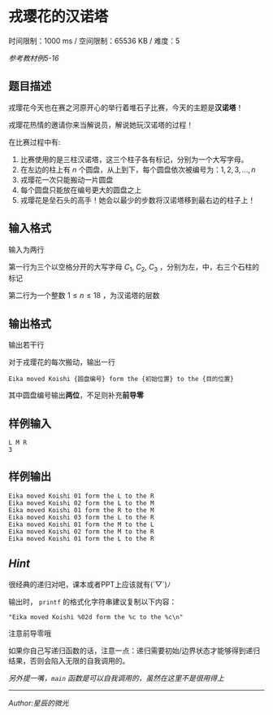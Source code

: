 # 戎璎花的汉诺塔

时间限制：1000 ms / 空间限制：65536 KB / 难度：5

*参考教材例5-16*

## 题目描述

戎璎花今天也在赛之河原开心的举行着堆石子比赛，今天的主题是**汉诺塔**！

戎璎花热情的邀请你来当解说员，解说她玩汉诺塔的过程！

在比赛过程中有:

1. 比赛使用的是三柱汉诺塔，这三个柱子各有标记，分别为一个大写字母。
2. 在左边的柱上有 $n$ 个圆盘，从上到下，每个圆盘依次被编号为：$1,2,3,...,n$
3. 戎璎花一次只能搬动一片圆盘
4. 每个圆盘只能放在编号更大的圆盘之上
5. 戎璎花是垒石头的高手！她会以最少的步数将汉诺塔移到最右边的柱子上！

## 输入格式

输入为两行

第一行为三个以空格分开的大写字母 $C_1,\ C_2,\ C_3$ ，分别为左，中，右三个石柱的标记

第二行为一个整数 $1 \leq n \leq 18$ ，为汉诺塔的层数

## 输出格式

输出若干行

对于戎璎花的每次搬动，输出一行

`Eika moved Koishi {圆盘编号} form the {初始位置} to the {目的位置}`

其中圆盘编号输出**两位**，不足则补充**前导零**

## 样例输入

    L M R
    3

## 样例输出

    Eika moved Koishi 01 form the L to the R
    Eika moved Koishi 02 form the L to the M
    Eika moved Koishi 01 form the R to the M
    Eika moved Koishi 03 form the L to the R
    Eika moved Koishi 01 form the M to the L
    Eika moved Koishi 02 form the M to the R
    Eika moved Koishi 01 form the L to the R

## *Hint*

很经典的递归对吧，课本或者PPT上应该就有(´▽`)ﾉ

输出时， `printf` 的格式化字符串建议复制以下内容：

`"Eika moved Koishi %02d form the %c to the %c\n"`

注意前导零哦

如果你自己写递归函数的话，注意一点：递归需要初始/边界状态才能够得到递归结果，否则会陷入无限的自我调用的。

*另外提一嘴，`main` 函数是可以自我调用的，虽然在这里不是很用得上*

-------

*Author:星辰的微光*
